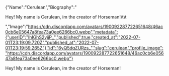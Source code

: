 {"Name":"Cerulean","Biography":"<p>Hey! My name is Cerulean, im the creator of Horseman!\t\t</p>","Image":"https://cdn.discordapp.com/avatars/190092287722651648/46ac0cb6e05647a8fea73a0ee6266bc0.webp","metadata":{"userID":"lhIGhS2vjjP_","published":true,"created_at":"2022-07-01T23:19:09.720Z","published_at":"2022-07-01T23:19:59.265Z"},"id":"6yQ5dqZURzs_","slug":"cerulean","profile_image":"https://cdn.discordapp.com/avatars/190092287722651648/46ac0cb6e05647a8fea73a0ee6266bc0.webp"}
<p>Hey! My name is Cerulean, im the creator of Horseman!		</p>